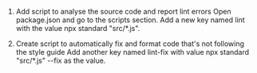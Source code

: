 
1. Add script to analyse the source code and report lint errors
   Open package.json and go to the scripts section. Add a new key named lint with the value npx standard \"src/*.js\".

2. Create script to automatically fix and format code that's not following the style guide
   Add another key named lint-fix with value npx standard \"src/*.js\" --fix as the value.